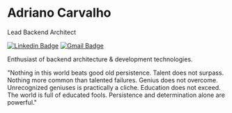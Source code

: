 # Adriano Carvalho 

Lead Backend Architect

[![Linkedin Badge](https://img.shields.io/badge/-Adriano%20Carvalho-00875f?style=flat-square&logo=Linkedin&logoColor=white&link=https://www.linkedin.com/in/adriano2011/)](https://www.linkedin.com/in/adriano2011/) 
[![Gmail Badge](https://img.shields.io/badge/-dricco@gmail.com-00875f?style=flat-square&logo=Gmail&logoColor=white&link=mailto:dricco@gmail.com)](mailto:dricco@gmail.com)

Enthusiast of backend architecture & development technologies.


"Nothing in this world beats good old persistence. Talent does not surpass. Nothing more common than talented failures. Genius does not overcome. Unrecognized geniuses is practically a cliche. Education does not exceed. The world is full of educated fools. Persistence and determination alone are powerful."

